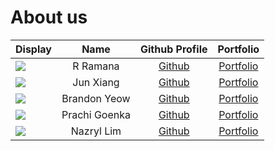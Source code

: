 # About us

Display | Name | Github Profile | Portfolio
--------|:----:|:--------------:|:---------:
![](https://via.placeholder.com/100.png?text=Photo) | R Ramana | [Github](https://github.com/R-Ramana) | [Portfolio](docs/team/ramana.md)
![](https://via.placeholder.com/100.png?text=Photo) | Jun Xiang | [Github](https://github.com/Chongjx) | [Portfolio](docs/team/junxiang.md)
![](https://via.placeholder.com/100.png?text=Photo) | Brandon Yeow | [Github](https://github.com/brandonywl) | [Portfolio](docs/team/brandon.md)
![](https://via.placeholder.com/100.png?text=Photo) | Prachi Goenka | [Github](https://github.com/prachi2023) | [Portfolio](docs/team/prachigoenka.md)
![](https://via.placeholder.com/100.png?text=Photo) | Nazryl Lim | [Github](https://github.com/Nazryl/) | [Portfolio](docs/team/nazrylLim.md)
